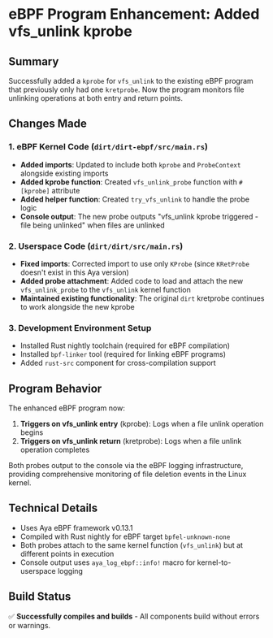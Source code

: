 # eBPF Program Enhancement: Added vfs_unlink kprobe

## Summary
Successfully added a `kprobe` for `vfs_unlink` to the existing eBPF program that previously only had one `kretprobe`. Now the program monitors file unlinking operations at both entry and return points.

## Changes Made

### 1. eBPF Kernel Code (`dirt/dirt-ebpf/src/main.rs`)
- **Added imports**: Updated to include both `kprobe` and `ProbeContext` alongside existing imports
- **Added kprobe function**: Created `vfs_unlink_probe` function with `#[kprobe]` attribute
- **Added helper function**: Created `try_vfs_unlink` to handle the probe logic
- **Console output**: The new probe outputs "vfs_unlink kprobe triggered - file being unlinked" when files are unlinked

### 2. Userspace Code (`dirt/dirt/src/main.rs`)
- **Fixed imports**: Corrected import to use only `KProbe` (since `KRetProbe` doesn't exist in this Aya version)
- **Added probe attachment**: Added code to load and attach the new `vfs_unlink_probe` to the `vfs_unlink` kernel function
- **Maintained existing functionality**: The original `dirt` kretprobe continues to work alongside the new kprobe

### 3. Development Environment Setup
- Installed Rust nightly toolchain (required for eBPF compilation)
- Installed `bpf-linker` tool (required for linking eBPF programs)
- Added `rust-src` component for cross-compilation support

## Program Behavior
The enhanced eBPF program now:

1. **Triggers on vfs_unlink entry** (kprobe): Logs when a file unlink operation begins
2. **Triggers on vfs_unlink return** (kretprobe): Logs when a file unlink operation completes

Both probes output to the console via the eBPF logging infrastructure, providing comprehensive monitoring of file deletion events in the Linux kernel.

## Technical Details
- Uses Aya eBPF framework v0.13.1
- Compiled with Rust nightly for eBPF target `bpfel-unknown-none`
- Both probes attach to the same kernel function (`vfs_unlink`) but at different points in execution
- Console output uses `aya_log_ebpf::info!` macro for kernel-to-userspace logging

## Build Status
✅ **Successfully compiles and builds** - All components build without errors or warnings.